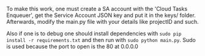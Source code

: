 To make this work, one must create a SA account with the 'Cloud Tasks Enqueuer', get the Service Account JSON key and put it in the keys/ folder.
Afterwards, modify the main.py file with your details like projectID and such.

Also if one is to debug one should install dependencies with `sudo pip install -r requirements.txt` and then run with `sudo python main.py`. Sudo is used because the port to open is the 80 at 0.0.0.0
